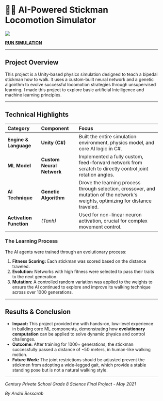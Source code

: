 # 🚶‍♂️ AI-Powered Stickman Locomotion Simulator

![](misc/walking_stickman_ai_preview.gif)

[ **RUN SIMULATION** ](https://play.unity.com/en/games/6a5da469-8c89-40d0-9c48-9a523bc01ccd/stickman-ai-learns-to-walk)

---

## **Project Overview**

This project is a Unity-based physics simulation designed to teach a bipedal stickman how to walk. It uses a
custom-built neural network and a genetic algoirthm to evolve successful locomotion strategies through unsupervised
learning. I made this project to explore basic artificial Intelligence and machine learning principles.

---

## **Technical Highlights**

| Category                | Component                 | Focus                                                                                                                               |
|:------------------------|:--------------------------|:------------------------------------------------------------------------------------------------------------------------------------|
| **Engine & Language**   | **Unity (C#)**            | Built the entire simulation environment, physics model, and core AI logic in C#.                                                    |
| **ML Model**            | **Custom Neural Network** | Implemented a fully custom, feed-forward network from scratch to directly control joint rotation angles.                            |
| **AI Technique**        | **Genetic Algorithm**     | Drove the learning process through selection, crossover, and mutation of the network's weights, optimizing for distance traveled.   |
| **Activation Function** | *($\text{Tanh}$)*         | Used for non-linear neuron activation, crucial for complex movement control.                                                        |

### **The Learning Process**

The AI agents were trained through an evolutionary process:

1. **Fitness Scoring:** Each stickman was scored based on the distance traveled.
2. **Evolution:** Networks with high fitness were selected to pass their traits to the next generation.
3. **Mutation:** A controlled random variation was applied to the weights to ensure the AI continued to explore and
   improve its walking technique across over 1000 generations.

---

## **Results & Conclusion**

* **Impact:** This project provided me with hands-on, low-level experience in building core ML components, demonstrating
  how **evolutionary computation** can be applied to solve dynamic physics and control challenges.
* **Outcome:** After training for 1000+ generations, the stickman successfully passed a  distance of ~50 meters, in human-like walking motion.
* **Future Work:** The joint restrictions should be adjusted prevent the stickmen from adopting a wide-legged gait, which provide a stable standing pose but is not a natural walking style.

---

_Century Private School Grade 8 Science Final Project - May 2021_

_By Andrii Bessarab_